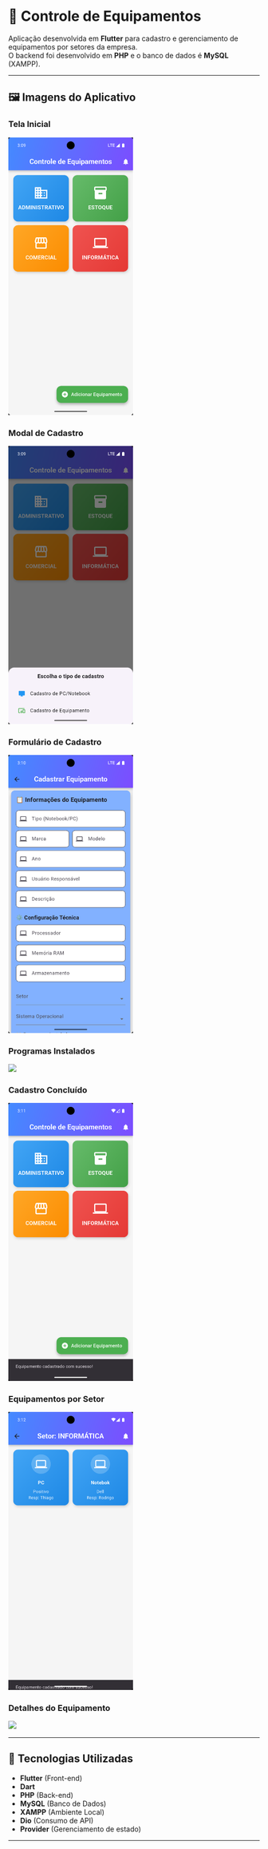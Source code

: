 # 📌 Controle de Equipamentos

Aplicação desenvolvida em **Flutter** para cadastro e gerenciamento de equipamentos por setores da empresa.  
O backend foi desenvolvido em **PHP** e o banco de dados é **MySQL** (XAMPP).

---

## 🖼️ Imagens do Aplicativo

### Tela Inicial  
<img src="screenshots/tela_inicial.jpg" width="250">

### Modal de Cadastro  
<img src="screenshots/modal_cadastro.jpg" width="250">

### Formulário de Cadastro  
<img src="screenshots/formulario_cadastro.jpg" width="250">

### Programas Instalados  
<img src="screenshots/programas_instalados.jpg" width="250">

### Cadastro Concluído  
<img src="screenshots/cadastro_concluido.jpg" width="250">

### Equipamentos por Setor  
<img src="screenshots/equipamentos_setor.jpg" width="250">

### Detalhes do Equipamento  
<img src="screenshots/detalhes_equipamento.jpg" width="250">

---

## 🔧 Tecnologias Utilizadas

- **Flutter** (Front-end)  
- **Dart**  
- **PHP** (Back-end)  
- **MySQL** (Banco de Dados)  
- **XAMPP** (Ambiente Local)  
- **Dio** (Consumo de API)  
- **Provider** (Gerenciamento de estado)  

---
